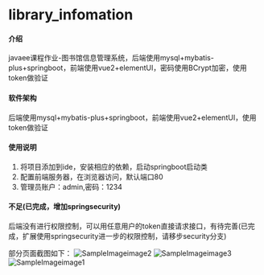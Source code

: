 # library_infomation

#### 介绍
javaee课程作业-图书馆信息管理系统，后端使用mysql+mybatis-plus+springboot，前端使用vue2+elementUI，密码使用BCrypt加密，使用token做验证

#### 软件架构
后端使用mysql+mybatis-plus+springboot，前端使用vue2+elementUI，使用token做验证


#### 使用说明
1.  将项目添加到ide，安装相应的依赖，启动springboot启动类
2.  配置前端服务器，在浏览器访问，默认端口80
3.  管理员账户：admin,密码：1234

#### 不足(已完成，增加springsecurity)
后端没有进行权限控制，可以用任意用户的token直接请求接口，有待完善(已完成，扩展使用springsecurity进一步的权限控制，请移步security分支)


部分页面截图如下：
![SampleImageimage2](https://user-images.githubusercontent.com/88522807/229819849-004a513e-1557-44f0-9315-3208a3b3d26f.png)
![SampleImageimage3](https://user-images.githubusercontent.com/88522807/229819861-227ef89f-805a-4cb3-907d-66d1d2575647.png)
![SampleImageimage1](https://user-images.githubusercontent.com/88522807/229819863-8554e7a2-d9ba-471b-98ff-9da40ccc800d.png)
